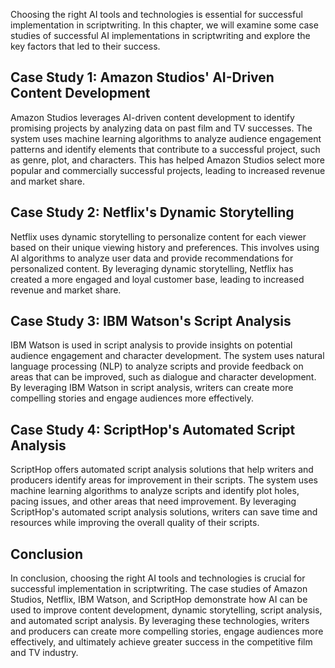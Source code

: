 

Choosing the right AI tools and technologies is essential for successful implementation in scriptwriting. In this chapter, we will examine some case studies of successful AI implementations in scriptwriting and explore the key factors that led to their success.

Case Study 1: Amazon Studios' AI-Driven Content Development
-----------------------------------------------------------

Amazon Studios leverages AI-driven content development to identify promising projects by analyzing data on past film and TV successes. The system uses machine learning algorithms to analyze audience engagement patterns and identify elements that contribute to a successful project, such as genre, plot, and characters. This has helped Amazon Studios select more popular and commercially successful projects, leading to increased revenue and market share.

Case Study 2: Netflix's Dynamic Storytelling
--------------------------------------------

Netflix uses dynamic storytelling to personalize content for each viewer based on their unique viewing history and preferences. This involves using AI algorithms to analyze user data and provide recommendations for personalized content. By leveraging dynamic storytelling, Netflix has created a more engaged and loyal customer base, leading to increased revenue and market share.

Case Study 3: IBM Watson's Script Analysis
------------------------------------------

IBM Watson is used in script analysis to provide insights on potential audience engagement and character development. The system uses natural language processing (NLP) to analyze scripts and provide feedback on areas that can be improved, such as dialogue and character development. By leveraging IBM Watson in script analysis, writers can create more compelling stories and engage audiences more effectively.

Case Study 4: ScriptHop's Automated Script Analysis
---------------------------------------------------

ScriptHop offers automated script analysis solutions that help writers and producers identify areas for improvement in their scripts. The system uses machine learning algorithms to analyze scripts and identify plot holes, pacing issues, and other areas that need improvement. By leveraging ScriptHop's automated script analysis solutions, writers can save time and resources while improving the overall quality of their scripts.

Conclusion
----------

In conclusion, choosing the right AI tools and technologies is crucial for successful implementation in scriptwriting. The case studies of Amazon Studios, Netflix, IBM Watson, and ScriptHop demonstrate how AI can be used to improve content development, dynamic storytelling, script analysis, and automated script analysis. By leveraging these technologies, writers and producers can create more compelling stories, engage audiences more effectively, and ultimately achieve greater success in the competitive film and TV industry.
